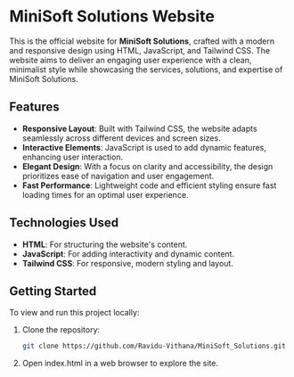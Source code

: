 # MiniSoft Solutions Website

This is the official website for **MiniSoft Solutions**, crafted with a modern and responsive design using HTML, JavaScript, and Tailwind CSS. The website aims to deliver an engaging user experience with a clean, minimalist style while showcasing the services, solutions, and expertise of MiniSoft Solutions.

## Features

- **Responsive Layout**: Built with Tailwind CSS, the website adapts seamlessly across different devices and screen sizes.
- **Interactive Elements**: JavaScript is used to add dynamic features, enhancing user interaction.
- **Elegant Design**: With a focus on clarity and accessibility, the design prioritizes ease of navigation and user engagement.
- **Fast Performance**: Lightweight code and efficient styling ensure fast loading times for an optimal user experience.

## Technologies Used

- **HTML**: For structuring the website's content.
- **JavaScript**: For adding interactivity and dynamic content.
- **Tailwind CSS**: For responsive, modern styling and layout.

## Getting Started

To view and run this project locally:

1. Clone the repository:
   ```bash
   git clone https://github.com/Ravidu-Vithana/MiniSoft_Solutions.git
2. Open index.html in a web browser to explore the site.
